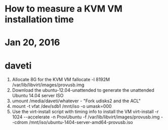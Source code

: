 # How to measure a KVM VM installation time
# Jan 20, 2016
# daveti
1. Allocate 8G for the KVM VM
	fallocate -l 8192M /var/lib/libvirt/images/provusb.img
2. Download the ubuntu-12.04-unattended to generate the unattended Ubuntu 14.04 server ISO
3. umount /media/daveti/whatever - "Fork udisks2 and the ACL"
4. mount -t vfat /dev/sdb1 /mnt/iso -o umask=000
5. Use the virt-install script with timing info to install the VM
	virt-install -r 1024 --accelerate -n ProvUbuntu -f /var/lib/libvirt/images/provusb.img --cdrom /mnt/iso/ubuntu-1404-server-amd64-provusb.iso
